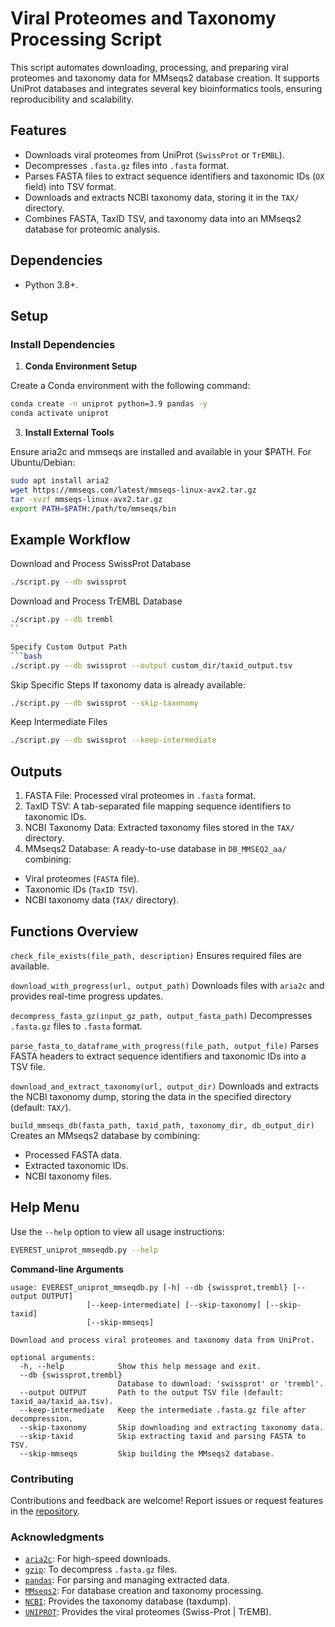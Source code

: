 # Viral Proteomes and Taxonomy Processing Script

This script automates downloading, processing, and preparing viral proteomes and taxonomy data for MMseqs2 database creation. It supports UniProt databases and integrates several key bioinformatics tools, ensuring reproducibility and scalability.

## Features

- Downloads viral proteomes from UniProt (`SwissProt` or `TrEMBL`).
- Decompresses `.fasta.gz` files into `.fasta` format.
- Parses FASTA files to extract sequence identifiers and taxonomic IDs (`OX` field) into TSV format.
- Downloads and extracts NCBI taxonomy data, storing it in the `TAX/` directory.
- Combines FASTA, TaxID TSV, and taxonomy data into an MMseqs2 database for proteomic analysis.

## Dependencies


- Python 3.8+.

## Setup

### Install Dependencies

1. **Conda Environment Setup**

Create a Conda environment with the following command:
```bash
conda create -n uniprot python=3.9 pandas -y
conda activate uniprot
```

3. **Install External Tools**

Ensure aria2c and mmseqs are installed and available in your $PATH.
For Ubuntu/Debian:
```bash
sudo apt install aria2
wget https://mmseqs.com/latest/mmseqs-linux-avx2.tar.gz
tar -xvzf mmseqs-linux-avx2.tar.gz
export PATH=$PATH:/path/to/mmseqs/bin
```

## Example Workflow

Download and Process SwissProt Database
```bash
./script.py --db swissprot
```

Download and Process TrEMBL Database
```bash
./script.py --db trembl
``

Specify Custom Output Path
```bash
./script.py --db swissprot --output custom_dir/taxid_output.tsv
```

Skip Specific Steps If taxonomy data is already available:
```bash
./script.py --db swissprot --skip-taxonomy
```

Keep Intermediate Files
```bash
./script.py --db swissprot --keep-intermediate
```

## Outputs

1. FASTA File: Processed viral proteomes in `.fasta` format.
2. TaxID TSV: A tab-separated file mapping sequence identifiers to taxonomic IDs.
3. NCBI Taxonomy Data: Extracted taxonomy files stored in the `TAX/` directory.
4. MMseqs2 Database: A ready-to-use database in `DB_MMSEQ2_aa/` combining:
* Viral proteomes (`FASTA` file).
* Taxonomic IDs (`TaxID TSV`).
* NCBI taxonomy data (`TAX/` directory).

## Functions Overview

`check_file_exists(file_path, description)`
Ensures required files are available.

`download_with_progress(url, output_path)`
Downloads files with `aria2c` and provides real-time progress updates.

`decompress_fasta_gz(input_gz_path, output_fasta_path)`
Decompresses `.fasta.gz` files to `.fasta` format.

`parse_fasta_to_dataframe_with_progress(file_path, output_file)`
Parses FASTA headers to extract sequence identifiers and taxonomic IDs into a TSV file.

`download_and_extract_taxonomy(url, output_dir)`
Downloads and extracts the NCBI taxonomy dump, storing the data in the specified directory (default: `TAX/`).

`build_mmseqs_db(fasta_path, taxid_path, taxonomy_dir, db_output_dir)`
Creates an MMseqs2 database by combining:

* Processed FASTA data.
* Extracted taxonomic IDs.
* NCBI taxonomy files.

## Help Menu

Use the `--help` option to view all usage instructions:
```bash
EVEREST_uniprot_mmseqdb.py --help
```

**Command-line Arguments**
```plaintext
usage: EVEREST_uniprot_mmseqdb.py [-h] --db {swissprot,trembl} [--output OUTPUT]
                 [--keep-intermediate] [--skip-taxonomy] [--skip-taxid]
                 [--skip-mmseqs]

Download and process viral proteomes and taxonomy data from UniProt.

optional arguments:
  -h, --help            Show this help message and exit.
  --db {swissprot,trembl}
                        Database to download: 'swissprot' or 'trembl'.
  --output OUTPUT       Path to the output TSV file (default: taxid_aa/taxid_aa.tsv).
  --keep-intermediate   Keep the intermediate .fasta.gz file after decompression.
  --skip-taxonomy       Skip downloading and extracting taxonomy data.
  --skip-taxid          Skip extracting taxid and parsing FASTA to TSV.
  --skip-mmseqs         Skip building the MMseqs2 database.

```

### Contributing

Contributions and feedback are welcome! Report issues or request features in the [repository](https://github.com/agudeloromero/Download_fasta_NCBI/issues).

### Acknowledgments

- [`aria2c`](https://github.com/aria2/aria2): For high-speed downloads.
- [`gzip`](https://docs.python.org/3/library/gzip.html): To decompress `.fasta.gz` files.
- [`pandas`](https://pandas.pydata.org/): For parsing and managing extracted data.
- [`MMseqs2`](https://github.com/soedinglab/MMseqs2): For database creation and taxonomy processing.
- [`NCBI`](ftp://ftp.ncbi.nlm.nih.gov/pub/taxonomy/): Provides the taxonomy database (taxdump).
- [`UNIPROT`](https://www.uniprot.org/taxonomy/10239): Provides the viral proteomes (Swiss-Prot | TrEMB).
